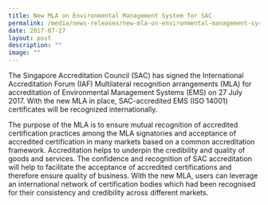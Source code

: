 ```yaml
---
title: New MLA on Environmental Management System for SAC
permalink: /media/news-releases/new-mla-on-environmental-management-system-for-sac/
date: 2017-07-27
layout: post
description: ""
image: ""
---
```

The Singapore Accreditation Council (SAC) has signed the International Accreditation Forum (IAF) Multilateral recognition arrangements (MLA) for accreditation of Environmental Management Systems (EMS) on 27 July 2017. With the new MLA in place, SAC-accredited EMS (ISO 14001) certificates will be recognized internationally.

The purpose of the MLA is to ensure mutual recognition of accredited certification practices among the MLA signatories and acceptance of accredited certification in many markets based on a common accreditation framework. Accreditation helps to underpin the credibility and quality of goods and services. The confidence and recognition of SAC accreditation will help to facilitate the acceptance of accredited certifications and therefore ensure quality of business. With the new MLA, users can leverage an international network of certification bodies which had been recognised for their consistency and credibility across different markets.